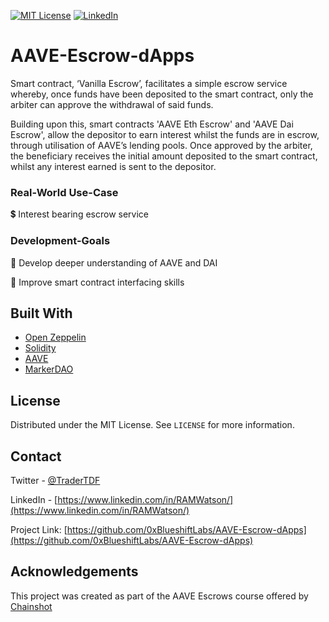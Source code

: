 
[![MIT License][license-shield]][license-url]
[![LinkedIn][linkedin-shield]][linkedin-url]





# AAVE-Escrow-dApps



Smart contract, ‘Vanilla Escrow’, facilitates a simple escrow service whereby, once funds have been deposited to the smart contract, only the arbiter can approve the withdrawal of said funds.

Building upon this, smart contracts 'AAVE Eth Escrow' and 'AAVE Dai Escrow', allow the depositor to earn interest whilst the funds are in escrow, through utilisation of AAVE’s lending pools. Once approved by the arbiter, the beneficiary receives the initial amount deposited to the smart contract, whilst any interest earned is sent to the depositor.




### Real-World Use-Case

💲 Interest bearing escrow service


### Development-Goals


🧰 Develop deeper understanding of AAVE and DAI

🤖 Improve smart contract interfacing skills



## Built With


* [Open Zeppelin](https://openzeppelin.com/)
* [Solidity](https://docs.soliditylang.org/en/v0.8.6/)
* [AAVE](https://docs.aave.com/developers/)
* [MarkerDAO](https://makerdao.com/en/)

  

<!-- LICENSE -->
## License

Distributed under the MIT License. See `LICENSE` for more information.



<!-- CONTACT -->
## Contact

Twitter - [@TraderTDF](https://twitter.com/TraderTDF)

LinkedIn - [https://www.linkedin.com/in/RAMWatson/](https://www.linkedin.com/in/RAMWatson/)

Project Link: [https://github.com/0xBlueshiftLabs/AAVE-Escrow-dApps](https://github.com/0xBlueshiftLabs/AAVE-Escrow-dApps)



<!-- ACKNOWLEDGEMENTS -->
## Acknowledgements
This project was created as part of the AAVE Escrows course offered by [Chainshot](https://www.chainshot.com/)




<!-- MARKDOWN LINKS & IMAGES -->
<!-- https://www.markdownguide.org/basic-syntax/#reference-style-links -->
[license-shield]: https://img.shields.io/github/license/othneildrew/Best-README-Template.svg?style=for-the-badge
[license-url]: https://github.com/othneildrew/Best-README-Template/blob/master/LICENSE.txt
[linkedin-shield]: https://img.shields.io/badge/-LinkedIn-black.svg?style=for-the-badge&logo=linkedin&colorB=555
[linkedin-url]: https://www.linkedin.com/in/RAMWatson/

